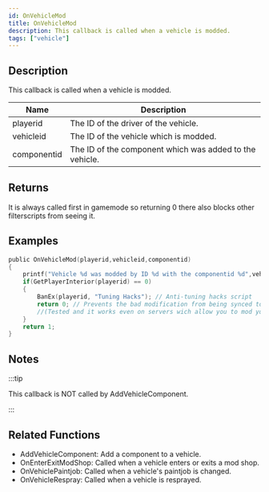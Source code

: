 ```yaml
---
id: OnVehicleMod
title: OnVehicleMod
description: This callback is called when a vehicle is modded.
tags: ["vehicle"]
---
```


## Description

This callback is called when a vehicle is modded.

| Name        | Description                                             |
| ----------- | ------------------------------------------------------- |
| playerid    | The ID of the driver of the vehicle.                    |
| vehicleid   | The ID of the vehicle which is modded.                  |
| componentid | The ID of the component which was added to the vehicle. |

## Returns

It is always called first in gamemode so returning 0 there also blocks other filterscripts from seeing it.

## Examples

```c
public OnVehicleMod(playerid,vehicleid,componentid)
{
    printf("Vehicle %d was modded by ID %d with the componentid %d",vehicleid,playerid,componentid);
    if(GetPlayerInterior(playerid) == 0)
    {
        BanEx(playerid, "Tuning Hacks"); // Anti-tuning hacks script
        return 0; // Prevents the bad modification from being synced to other players
        //(Tested and it works even on servers wich allow you to mod your vehicle using commands, menus, dialogs, etc..
    }
    return 1;
}
```

## Notes

:::tip

This callback is NOT called by AddVehicleComponent.

:::

## Related Functions

- AddVehicleComponent: Add a component to a vehicle.
- OnEnterExitModShop: Called when a vehicle enters or exits a mod shop.
- OnVehiclePaintjob: Called when a vehicle's paintjob is changed.
- OnVehicleRespray: Called when a vehicle is resprayed.
